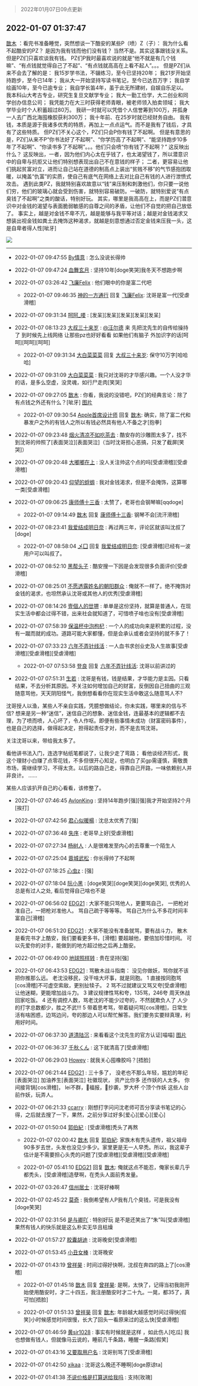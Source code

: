 > 2022年01月07日09点更新
<link rel="stylesheet" href="https://cdn.jsdelivr.net/gh/taotie6/sampleJSON@main/css/photo_show.css">
<meta name="referrer" content="no-referrer" />


 ## 2022-01-07 01:37:47 

 [㪚木](https://www.coolapk.com/feed/32648961?shareKey=NDNhOWQ5MmIyNDZjNjFkNzJlNWU~) ：看完书准备睡觉，突然想谈一下酷安的某些P（喷）Z（子）：
我为什么看不起酷安的PZ？
是因为我有钱而他们没有钱？
当然不是。其实这事跟钱没关系。
但是PZ们只喜欢谈我有钱。
PZ们P我时最喜欢说的就是“他不就是有几个钱嘛”、“有点钱就觉得自己了不起”、“有点钱就高高在上看不起人”<!--break-->。。。
但是PZ们从来不会去了解的是：
我15岁学书法，不辍练习，至今已坚持20年；
我21岁开始坚持跑步，至今已14年；
我从大一开始坚持写读书笔记，至今已达百万字；
我自学绘画10年，至今已逾专业；
我自学长笛4年，虽于此无所建树，自娱自乐足以。
我本科山大考古专业，研究生复旦文献学专业；
我大一勤工俭学，大二创业和同学创办信息公司；
我凭能力在大三时获得老师青眼，被老师领入拍卖领域；
我大学毕业时个人积蓄超过80万。
我研一时就可以凭借个人信誉筹到100万，并孤身一人去广西北海囤橡胶获利300万；
我十年前、在25岁时就已经财务自由。
我有钱，本质是源于我诸多优秀的特质，再加上一点点运气。而不是我有了钱后，才具有了这些特质。
但PZ们不关心这个，PZ们只会P你有钱了不起啊。
但是有意思的是，PZ们从来不P“你书法好了不起啊”、“你学历高了不起啊”、“能坚持跑步10多年了不起啊”、“你读书多了不起啊”。。。他们只会喷“你有钱了不起啊？”
这反映出什么？
这反映出，一者，因为他们内心太在乎钱了，也太渴望钱了，所以潜意识中的自卑与抗拒又让他们特别想表现出自己不在意钱的样子；
二者，更容易让他们挑起贫富对立，进而让自己站在道德的制高点上装出“贫贱不移”的气节感抱团取暖，以掩盖“仇富”的实质，使自己有底气在网络上去对比自己有钱的人进行泄愤式攻击。
遇到此类PZ，我就特别喜欢故意以“钱”来压制和刺激他们，你只要一说他们穷，他们的玻璃心就会受到伤害，就特别容易破防。一破防，就特别爱说“有点臭钱了不起啊”之类的酸话，特别好玩。
其实，哪里是我高高在上，而是PZ们潜意识中对金钱的渴望与表面脆弱敏感的自尊之间的矛盾，让他们不自觉的把自己放低了。
事实上，越是对金钱不卑不亢，越是能够与我平等对话；越是对金钱渴求又想装出视金钱如粪土去掩饰这种渴求，就越是刻意想通过否定金钱来压我一头，这是自卑者得人性[呲牙] 

<div class="album">
<img class="img-item" src="http://image.coolapk.com/feed/2019/0507/23/1081091_4586_1095@230x167.gif" />
</div>

 ------- 

- 2022-01-07 09:47:55 [By情意](uid=2227064) : 怎么没说长得帅 

- 2022-01-07 09:47:24 [血舞玄月](uid=2100884) : 坚持10年[doge笑哭]我冬天不想跑步啊 

- 2022-01-07 03:26:42 [飞廉Felix](uid=900024) : 他们眼中的你是富二代吧 

    - 2022-01-07 09:46:35 [神的一方通行](uid=1013266) 回复 [飞廉Felix](uid=900024): 沈哥是富一代[受虐滑稽] 

- 2022-01-07 09:31:34 [呵阿_喽](uid=2205164) : [发呆][发呆][发呆][发呆][发呆] 

- 2022-01-07 08:13:23 [大叔三十来岁](uid=5360167) : <a class="feed-link-uname" href="/u/汪尔德">@汪尔德</a>      来  先把沈先生的自传给操持了   到时候先上线网络  让那些pz也好好看看  如果他们有脑子 外加识字的话[呵呵][呵呵][呵呵] 

    - 2022-01-07 09:31:34 [大白菜菜菜](uid=2081020) 回复 [大叔三十来岁](uid=5360167): 保守10万字[哈哈哈] 

- 2022-01-07 09:31:09 [大白菜菜菜](uid=2081020) : 我只对沈哥的才华感兴趣。一个人没才华的话，是多么空虚，没灵魂，如行尸走肉[笑哭] 

- 2022-01-07 09:27:05 [㪚木](uid=1081091) : 你看，我说的没错吧，PZ们的经典言论：除了有点钱之外还有什么？[呲牙] [图片](http://image.coolapk.com/feed/2022/0107/09/1081091_a46e9e56_8698_5544_904@1080x1540.jpeg)

    - 2022-01-07 09:30:54 [Apple首席设计师](uid=1550816) 回复 [㪚木](uid=1081091): 确实，除了富二代和暴发户之外的有钱人之所以有钱必然具有他人不备之才[抱拳] 

- 2022-01-07 09:23:48 [烟火清凉不如吃茶去](uid=4279524) : 酷安存的沙雕图太多了，找不到沈哥的帅照了[表面哭泣][表面哭泣]（当时沈哥担心恶搞，只发了截屏[笑哭]） 

- 2022-01-07 09:20:48 [大嘟嘟在上](uid=4316956) : 没人关注帅这个点的吗[受虐滑稽][受虐滑稽] 

- 2022-01-07 09:20:43 [仰望的蜉蝣](uid=429865) : 我对金钱渴求，但是不会掩饰，这算哪一类[受虐滑稽] 

- 2022-01-07 09:06:25 [康师傅十三香](uid=1253742) : 太赞了，老哥也会钢琴嘛[qqdoge] 

    - 2022-01-07 09:14:49 [㪚木](uid=1081091) 回复 [康师傅十三香](uid=1253742): 钢琴不会[流汗滑稽] 

- 2022-01-07 08:23:41 [我爱结成明日奈](uid=1772977) : 再过两三年，评论区就该叫沈叔了[doge] 

    - 2022-01-07 08:58:04 [乄囗](uid=759206) 回复 [我爱结成明日奈](uid=1772977): [受虐滑稽]已经有一波用户可以叫叔了。 

- 2022-01-07 08:52:10 [黑帮头子](uid=2838832) : 酷安搜一下因是会发现很多负面评价[受虐滑稽] 

- 2022-01-07 08:25:01 [不愿透露姓名的朝阳群众](uid=2170943) : 俺就不一样了。绝不掩饰对金钱的渴求，也坦然承认沈哥或其他人的优秀[受虐滑稽] 

- 2022-01-07 08:14:26 [壹個人的丗堺](uid=1461483) : 单单是这份坚持，就算是普通人，在现实生活中都会过得不错，出来社会就知道了，可惜喷子啥也没有[受虐滑稽] 

- 2022-01-07 07:58:39 [保温杯中泡枸杞](uid=3327022) : 一个人的成功向来是积累的过程，没有一蹴而就的成功。道路可能大家都懂，但是会承认或者会坚持的就不多了！ 

- 2022-01-07 07:33:23 [六年不弄针线活](uid=8385282) : 一人血书求创业史及人生故事[受虐滑稽][受虐滑稽][受虐滑稽] 

    - 2022-01-07 07:53:58 [登良](uid=3292598) 回复 [六年不弄针线活](uid=8385282): 沈哥以前讲过的 

- 2022-01-07 07:51:31 [生若](uid=1594912) : 沈哥是有钱，钱是结果，才华能力是主因。只看结果，不去分析其原因。不关注如何增加自己的财富，反倒因自己扭曲的三观随意骂他，天天阴阳怪气，我倒想看看你在现实生活中敢这么随意骂人不?

沈哥授人以渔，某些人不亲自实践，凭臆想做结论，你未实践，哪里来的信与不信? 想来是另一种“迷信”<!--break-->，迷信自己的想象、迷信金钱，连最基本的逻辑都不去理，为了喷而喷，人心坏了，令人作呕。即便有些事情未成功（财富密码事件），也是自己的选择，做得起决定，担得起责任才对，而不是去骂沈哥。

关注沈哥以来，带给我太多了。

看他讲书法入门，连选字帖纸笔都说了，让我少走了弯路；
看他谈经济形式，我这个理财小白赚了点零花钱，不多但很开心知足，也明白了买gp需谨慎，需敬畏市场，需继续学习，不得太贪。以后的路自己走，得靠自己开路，一味依赖别人并非良计。
……

某些人应该扒开自己的心看看，该修整了。 

- 2022-01-07 07:46:45 [AvlonKing](uid=964891) : 坚持14年跑步[强][强]我才开始坚持2个月[挨打] 

- 2022-01-07 07:42:56 [君心似暖楊](uid=3303409) : 沈总太优秀了[强] 

- 2022-01-07 07:36:48 [失序](uid=1009107) : 老哥早上好[受虐滑稽] 

- 2022-01-07 07:27:34 [杨树人](uid=2082362) : 人是很难发至内心的去尊重一个陌生人 

- 2022-01-07 07:25:04 [蓉城武松](uid=2335991) : 你长得帅了不起啊 

- 2022-01-07 07:18:25 [心虫z](uid=151532) : [强] 

- 2022-01-07 07:18:04 [阮小黑](uid=1597518) : [doge笑哭][doge笑哭][doge笑哭],
优秀的人总是有过人之处,
看后觉得自己啥也不是 

- 2022-01-07 06:56:02 [EDG21](uid=816978) : 大家不能只骂他人，更要骂自己，
一把枪对准自己，一把枪对准他人。
骂自己疏于等等等。
骂自己为什么不多花时间丰富自己[滑稽] 

- 2022-01-07 06:51:20 [EDG21](uid=816978) : 大家不能没有准备就骂，要有战斗力，
散木是看完书才上酷安，我们要看更多书，[滑稽]
要超越他，要倍加珍惜时间。
可以先爱你的对手，能做到的地方超过他之后再上酷安。 

- 2022-01-07 06:49:00 [地球照样转](uid=1078484) : 贵在坚持[强] 

- 2022-01-07 06:43:53 [EDG21](uid=816978) : 骂散木战斗指南：
没见你做妖，骂你就不该把你推那么远。
老沈没移民，没干啥大坏事，就是同胞。
1 直接按同胞骂[cos滑稽]不可虚空索敌，更别扯犊子。
2 骂不过就建议又骂又夸[受虐滑稽]让他迷糊，更能增加战斗力。
3 建议规律性骂和夸，135骂，246夸 周天休战回家吃饭。<!--break-->
4 还有调控人数，骂老沈的不能少过夸的，不然就欺负人了
人少的打字总数都少，胜之不武!!!
5 带着思考骂，带着疑问骂[cos滑稽]，日常生活有啥困惑，边骂边问，夸的那边人可以帮忙解答。我们要务实要辩真理，利用好时间。 

- 2022-01-07 06:37:30 [道清陆沉](uid=889471) : 来看看这个沈先生的官方认证[喵喵] [图片](http://image.coolapk.com/feed/2022/0107/06/889471_b1dc8b10_8648_7889_87@1080x3385.jpeg)

- 2022-01-07 06:36:37 [千秋くん](uid=1534034) : 这下就清高了[受虐滑稽] 

- 2022-01-07 06:29:03 [Howey](uid=2814167) : 就我关心囤橡胶吗？[捂脸] 

- 2022-01-07 06:21:44 [EDG21](uid=816978) : 三十多了，
没老也不那么年轻，尴尬的年纪[表面哭泣]
加油养生[表面哭泣]
社徽现状，
资产比你多 还作妖的人太多。
你间接背锅[cos滑稽]，
lei不群，🐴福报，🐴抄袭，罗大杯 个顶个作妖
这些人台前作妖，玩弄人。 

- 2022-01-07 06:21:33 [ccarry](uid=2260526) : 刚想打字问问沈老师可否分享读书笔记的心得，之后就去搜了一下，果然，之前分享过好多[爱心][爱心][爱心] 

- 2022-01-07 01:50:04 [郭伯紀](uid=2859803) : [受虐滑稽]秃头了再熬 

    - 2022-01-07 02:00:42 [㪚木](uid=1081091) 回复 [郭伯紀](uid=2859803): 家族木有秃头遗传，祖父祖母90多岁去世，头发也没见少多少。家里更是无一人早秃。所以，我这辈子估计是不需要担心头秃的问题了[受虐滑稽][受虐滑稽][受虐滑稽] 

    - 2022-01-07 05:41:10 [EDG21](uid=816978) 回复 [㪚木](uid=1081091): 俺就这点不能忍，俺家长辈几乎都秃头，[受虐滑稽]造孽啊，在秃头人面前秀发量。 

- 2022-01-07 03:26:47 [信州居士](uid=1809579) : 沈哥好棒啊 

- 2022-01-07 02:45:22 [莫奇](uid=131936) : 我倒希望有人P我有几个臭钱，可是我没有[doge笑哭] 

- 2022-01-07 02:31:56 [是与卿吖](uid=1124223) : 特别好玩 是不是还笑出了“朱”叫[受虐滑稽]
果然有钱人的快乐就是这么朴实无华且枯燥 

- 2022-01-07 01:57:27 [胶囊胡迪](uid=2486496) : 沈哥晚安[受虐滑稽] 

- 2022-01-07 01:53:45 [小丑女棒](uid=1414631) : 沈哥晚安 

- 2022-01-07 01:43:19 [曾祥昊](uid=6695078) : 时间过得好快啊，沈叔在奔四的路上了[cos滑稽] 

    - 2022-01-07 01:45:18 [㪚木](uid=1081091) 回复 [曾祥昊](uid=6695078): 是啊，太快了，记得当初我刚开始使用酷安时，才二十四五，我注册酷安时才二十九。一晃，都35了，真可怕[捂脸] 

    - 2022-01-07 01:51:33 [曾祥昊](uid=6695078) 回复 [㪚木](uid=1081091): 年龄越大越感觉时间过得快[假笑]小时候感觉时间很慢，长大了回头一看原来过的这么快[受虐滑稽] 

- 2022-01-07 01:46:59 [黄sir1028](uid=905870) : 事实有时候就是这样 ，如此伤人[吃瓜]
我也想做有钱人，但就像马云说的，睡前几千条路，睡醒一条路[假笑] 

- 2022-01-07 01:43:16 [又要取用户名](uid=4165690) : 沈哥别骂了[受虐滑稽] 

- 2022-01-07 01:42:50 [xikaa](uid=2702798) : 沈哥这么晚还不睡啊[doge原谅ta] 

- 2022-01-07 01:41:38 [不说价格是打算送给我吗](uid=3415876) : 支持[玫瑰] 

